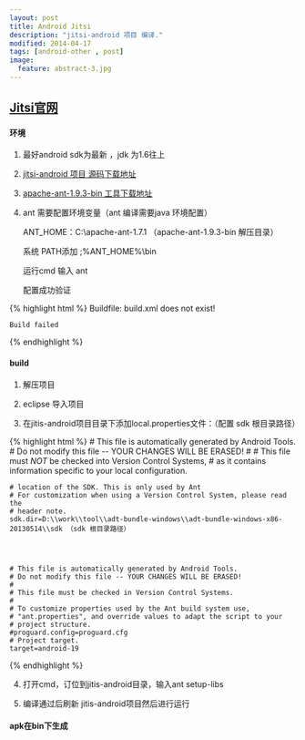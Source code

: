 ```yaml
---
layout: post
title: Android Jitsi
description: "jitsi-android 项目 编译."
modified: 2014-04-17
tags: [android-other , post]
image:
  feature: abstract-3.jpg
---
```


## [Jitsi官网](http://jitsi.org/)

#### 环境

1. 最好android sdk为最新 ，jdk 为1.6往上

2. [jitsi-android 项目 源码下载地址](https://github.com/jitsi/jitsi-android)

3. [apache-ant-1.9.3-bin 工具下载地址](http://ant.apache.org/bindownload.cgi)

4. ant 需要配置环境变量（ant 编译需要java 环境配置）
   
   ANT_HOME：C:\apache-ant-1.7.1  （apache-ant-1.9.3-bin 解压目录）
   
   系统 PATH添加 ;%ANT_HOME%\bin 
   
   运行cmd 输入 ant
   
   配置成功验证

{% highlight html %}
    Buildfile: build.xml does not exist!
    
    Build failed
{% endhighlight %}

#### build

1. 解压项目

2. eclipse 导入项目

3. 在jitis-android项目目录下添加local.properties文件：（配置 sdk 根目录路径）

{% highlight html %}
    # This file is automatically generated by Android Tools.
    # Do not modify this file -- YOUR CHANGES WILL BE ERASED!
    #
    # This file must *NOT* be checked into Version Control Systems,
    # as it contains information specific to your local configuration.


    # location of the SDK. This is only used by Ant
    # For customization when using a Version Control System, please read the
    # header note.
    sdk.dir=D:\\work\\tool\\adt-bundle-windows\\adt-bundle-windows-x86-20130514\\sdk （sdk 根目录路径）




    # This file is automatically generated by Android Tools.
    # Do not modify this file -- YOUR CHANGES WILL BE ERASED!
    #
    # This file must be checked in Version Control Systems.
    #
    # To customize properties used by the Ant build system use,
    # "ant.properties", and override values to adapt the script to your
    # project structure.
    #proguard.config=proguard.cfg
    # Project target.
    target=android-19
{% endhighlight %}


4. 打开cmd，订位到jitis-android目录，输入ant setup-libs

5. 编译通过后刷新 jitis-android项目然后进行运行 

#### apk在bin下生成



